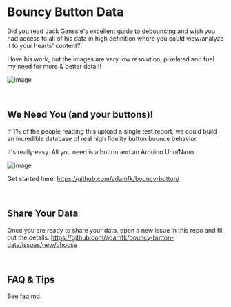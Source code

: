 # Bouncy Button Data
Did you read Jack Ganssle's excellent [guide to debouncing](https://www.ganssle.com/debouncing.htm) and wish you had access to all of his data in high definition where you could view/analyze it to your hearts' content?

I love his work, but the images are very low resolution, pixelated and fuel my need for more & better data!!!

![image](https://github.com/adamfk/bouncy-button-data/assets/274012/d8a011a3-f1db-4505-862a-631219438dcd)

<br>

## We Need You (and your buttons)!
If 1% of the people reading this upload a single test report, we could build an incredible database of real high fidelity button bounce behavior.

It's really easy. All you need is a button and an Arduino Uno/Nano.

![image](https://github.com/adamfk/bouncy-button-data/assets/274012/7d44fcc2-a470-42a4-8e39-e3618573832f)

Get started here: https://github.com/adamfk/bouncy-button/

<br>

## Share Your Data
Once you are ready to share your data, open a new issue in this repo and fill out the details: https://github.com/adamfk/bouncy-button-data/issues/new/choose

<br>

## FAQ & Tips
See [faq.md](./faq.md).

